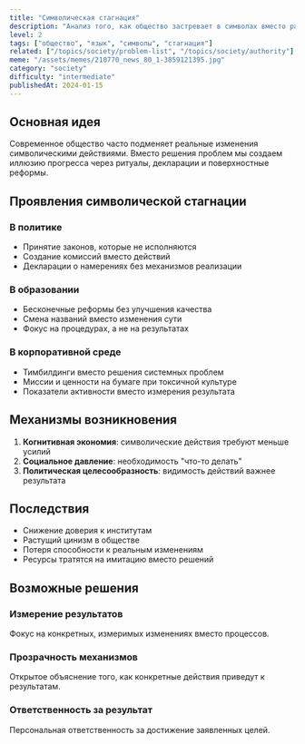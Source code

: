 ```yaml
---
title: "Символическая стагнация"
description: "Анализ того, как общество застревает в символах вместо развития реальных решений."
level: 2
tags: ["общество", "язык", "символы", "стагнация"]
related: ["/topics/society/problem-list", "/topics/society/authority"]
meme: "/assets/memes/210770_news_80_1-3859121395.jpg"
category: "society"
difficulty: "intermediate"
publishedAt: 2024-01-15
---
```


## Основная идея

Современное общество часто подменяет реальные изменения символическими действиями. Вместо решения проблем мы создаем иллюзию прогресса через ритуалы, декларации и поверхностные реформы.

## Проявления символической стагнации

### В политике
- Принятие законов, которые не исполняются
- Создание комиссий вместо действий
- Декларации о намерениях без механизмов реализации

### В образовании
- Бесконечные реформы без улучшения качества
- Смена названий вместо изменения сути
- Фокус на процедурах, а не на результатах

### В корпоративной среде
- Тимбилдинги вместо решения системных проблем
- Миссии и ценности на бумаге при токсичной культуре
- Показатели активности вместо измерения результата

## Механизмы возникновения

1. **Когнитивная экономия**: символические действия требуют меньше усилий
2. **Социальное давление**: необходимость "что-то делать"
3. **Политическая целесообразность**: видимость действий важнее результата

## Последствия

- Снижение доверия к институтам
- Растущий цинизм в обществе
- Потеря способности к реальным изменениям
- Ресурсы тратятся на имитацию вместо решений

## Возможные решения

### Измерение результатов
Фокус на конкретных, измеримых изменениях вместо процессов.

### Прозрачность механизмов
Открытое объяснение того, как конкретные действия приведут к результатам.

### Ответственность за результат
Персональная ответственность за достижение заявленных целей.
